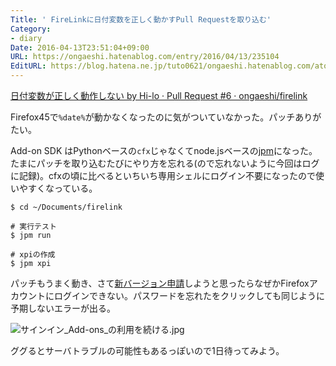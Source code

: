 ```yaml
---
Title: ' FireLinkに日付変数を正しく動かすPull Requestを取り込む'
Category:
- diary
Date: 2016-04-13T23:51:04+09:00
URL: https://ongaeshi.hatenablog.com/entry/2016/04/13/235104
EditURL: https://blog.hatena.ne.jp/tuto0621/ongaeshi.hatenablog.com/atom/entry/10328537792371051561
---
```


[日付変数が正しく動作しない by Hi-lo · Pull Request #6 · ongaeshi/firelink](https://github.com/ongaeshi/firelink/pull/6)

Firefox45で`%date%`が動かなくなったのに気がついていなかった。パッチありがたい。

Add-on SDK はPythonベースの`cfx`じゃなくてnode.jsベースの[jpm](https://developer.mozilla.org/en-US/docs/Mozilla/Add-ons/SDK/Tools/jpm)になった。たまにパッチを取り込むたびにやり方を忘れる(ので忘れないように今回はログに記録)。cfxの頃に比べるといちいち専用シェルにログイン不要になったので使いやすくなっている。

```
$ cd ~/Documents/firelink

# 実行テスト
$ jpm run

# xpiの作成
$ jpm xpi
```

パッチもうまく動き、さて[新バージョン申請](https://github.com/ongaeshi/firelink/commit/e2df4d57eb2851fdb2bc6c5bc0036815d0e4ad7f)しようと思ったらなぜかFirefoxアカウントにログインできない。パスワードを忘れたをクリックしても同じように予期しないエラーが出る。

![サインイン_Add-ons_の利用を続ける.jpg](https://qiita-image-store.s3.amazonaws.com/0/3885/44098ed8-a346-e899-264f-bbf6f8892946.jpeg "サインイン_Add-ons_の利用を続ける.jpg")

ググるとサーバトラブルの可能性もあるっぽいので1日待ってみよう。

